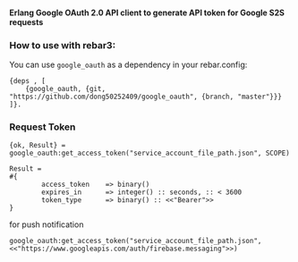 #### Erlang Google OAuth 2.0 API client to generate API token for Google S2S requests

### How to use with rebar3:

You can use `google_oauth` as a dependency in your rebar.config:

```
{deps , [
    {google_oauth, {git, "https://github.com/dong50252409/google_oauth", {branch, "master"}}}
]}.
```

### Request Token

```
{ok, Result} = google_oauth:get_access_token("service_account_file_path.json", SCOPE)

Result = 
#{
        access_token    => binary()
        expires_in      => integer() :: seconds, :: < 3600
        token_type      => binary() :: <<"Bearer">>
}
```

for push notification

```
google_oauth:get_access_token("service_account_file_path.json", <<"https://www.googleapis.com/auth/firebase.messaging">>)
```
